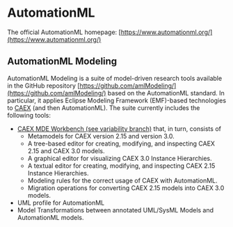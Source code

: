 # AutomationML

The official AutomationML homepage: [https://www.automationml.org/](https://www.automationml.org/)

## AutomationML Modeling
AutomationML Modeling is a suite of model-driven research tools available in the GitHub repository [https://github.com/amlModeling/](https://github.com/amlModeling/) based on the AutomationML standard. In particular, it applies Eclipse Modeling Framework (EMF)-based technologies to [CAEX](https://en.wikipedia.org/wiki/CAEX) (and then AutomationML). 
The suite currently includes the following tools:
- [CAEX MDE Workbench (see variability branch)](https://github.com/amlModeling/caex-workbench/tree/variability) that, in turn, consists of
  - Metamodels for CAEX version 2.15 and version 3.0.
  - A tree-based editor for creating, modifying, and inspecting CAEX 2.15 and CAEX 3.0 models.
  - A graphical editor for visualizing CAEX 3.0 Instance Hierarchies.
  - A textual editor for creating, modifying, and inspecting CAEX 2.15 Instance Hierarchies.
  - Modeling rules for the correct usage of CAEX with AutomationML.
  - Migration operations for converting CAEX 2.15 models into CAEX 3.0 models.
- UML profile for AutomationML
- Model Transformations between annotated UML/SysML Models and AutomationML models.

